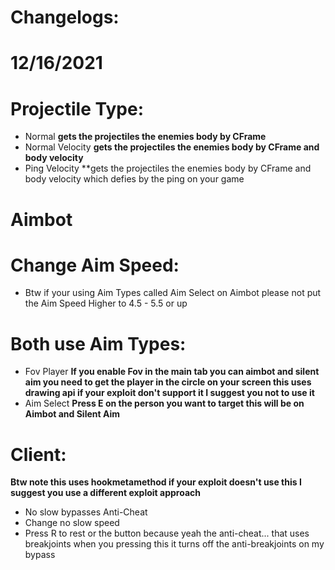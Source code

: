 # Changelogs:
# 12/16/2021

# Projectile Type:

- Normal **gets the projectiles the enemies body by CFrame**
- Normal Velocity **gets the projectiles the enemies body by CFrame and body velocity**
- Ping Velocity **gets the projectiles the enemies body by CFrame and body velocity which defies by the ping on your game

# Aimbot
# Change Aim Speed:
- Btw if your using Aim Types called Aim Select on Aimbot please not put the Aim Speed Higher to 4.5 - 5.5 or up

# Both use Aim Types:
- Fov Player **If you enable Fov in the main tab you can aimbot and silent aim you need to get the player in the circle on your screen this uses drawing api if your exploit don't support it I suggest you not to use it**
- Aim Select **Press E on the person you want to target this will be on Aimbot and Silent Aim**

# Client:
**Btw note this uses hookmetamethod if your exploit doesn't use this I suggest you use a different exploit approach**
- No slow bypasses Anti-Cheat
- Change no slow speed
- Press R to rest or the button because yeah the anti-cheat... that uses breakjoints when you pressing this it turns off the anti-breakjoints on my bypass
